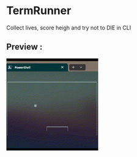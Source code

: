 # TermRunner
Collect lives, score heigh and try not to DIE in CLI


## Preview :
![game demo](res/gamePlay.gif)
